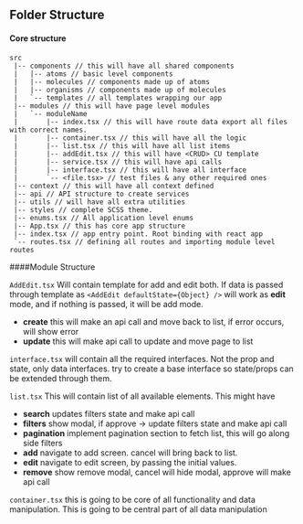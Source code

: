 ## Folder Structure

#### Core structure

```
src
 |-- components // this will have all shared components
 |   |-- atoms // basic level components
 |   |-- molecules // components made up of atoms
 |   |-- organisms // components made up of molecules
 |   `-- templates // all templates wrapping our app
 |-- modules // this will have page level modules
 |   `-- moduleName
 |       |-- index.tsx // this will have route data export all files with correct names.
 |       |-- container.tsx // this will have all the logic
 |       |-- list.tsx // this will have all list items
 |       |-- addEdit.tsx // this will have <CRUD> CU template
 |       |-- service.tsx // this will have api calls
 |       |-- interface.tsx // this will have all interface
 |       `-- <file.tsx> // test files & any other required ones
 |-- context // this will have all context defined
 |-- api // API structure to create services
 |-- utils // will have all extra utilities
 |-- styles // complete SCSS theme.
 |-- enums.tsx // All application level enums
 |-- App.tsx // this has core app structure
 |-- index.tsx // app entry point. Root binding with react app
 `-- routes.tsx // defining all routes and importing module level routes
```

####Module Structure

`AddEdit.tsx` Will contain template for add and edit both. If data is passed through template as `<AddEdit defaultState={Object} />` will work as **edit** mode, and if nothing is passed, it will be add mode.

- **create** this will make an api call and move back to list, if error occurs, will show error
- **update** this will make api call to update and move page to list

`interface.tsx` will contain all the required interfaces. Not the prop and state, only data interfaces. try to create a base interface so state/props can be extended through them.

`list.tsx` This will contain list of all available elements. This might have

- **search** updates filters state and make api call
- **filters** show modal, if approve -> update filters state and make api call
- **pagination** implement pagination section to fetch list, this will go along side filters
- **add** navigate to add screen. cancel will bring back to list.
- **edit** navigate to edit screen, by passing the initial values.
- **remove** show remove modal, cancel will hide modal, approve will make api call

`container.tsx` this is going to be core of all functionality and data manipulation. This is going to be central part of all data manipulation
